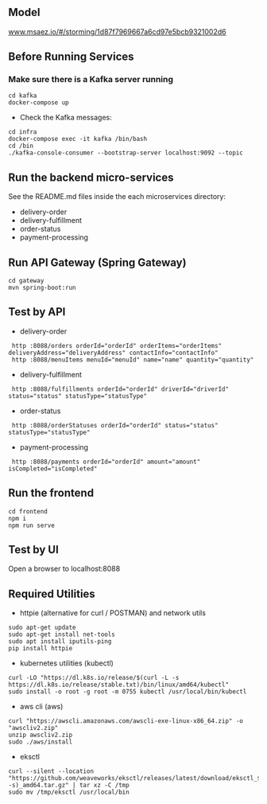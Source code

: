 # 

## Model
www.msaez.io/#/storming/1d87f7969667a6cd97e5bcb9321002d6

## Before Running Services
### Make sure there is a Kafka server running
```
cd kafka
docker-compose up
```
- Check the Kafka messages:
```
cd infra
docker-compose exec -it kafka /bin/bash
cd /bin
./kafka-console-consumer --bootstrap-server localhost:9092 --topic
```

## Run the backend micro-services
See the README.md files inside the each microservices directory:

- delivery-order
- delivery-fulfillment
- order-status
- payment-processing


## Run API Gateway (Spring Gateway)
```
cd gateway
mvn spring-boot:run
```

## Test by API
- delivery-order
```
 http :8088/orders orderId="orderId" orderItems="orderItems" deliveryAddress="deliveryAddress" contactInfo="contactInfo" 
 http :8088/menuItems menuId="menuId" name="name" quantity="quantity" 
```
- delivery-fulfillment
```
 http :8088/fulfillments orderId="orderId" driverId="driverId" status="status" statusType="statusType" 
```
- order-status
```
 http :8088/orderStatuses orderId="orderId" status="status" statusType="statusType" 
```
- payment-processing
```
 http :8088/payments orderId="orderId" amount="amount" isCompleted="isCompleted" 
```


## Run the frontend
```
cd frontend
npm i
npm run serve
```

## Test by UI
Open a browser to localhost:8088

## Required Utilities

- httpie (alternative for curl / POSTMAN) and network utils
```
sudo apt-get update
sudo apt-get install net-tools
sudo apt install iputils-ping
pip install httpie
```

- kubernetes utilities (kubectl)
```
curl -LO "https://dl.k8s.io/release/$(curl -L -s https://dl.k8s.io/release/stable.txt)/bin/linux/amd64/kubectl"
sudo install -o root -g root -m 0755 kubectl /usr/local/bin/kubectl
```

- aws cli (aws)
```
curl "https://awscli.amazonaws.com/awscli-exe-linux-x86_64.zip" -o "awscliv2.zip"
unzip awscliv2.zip
sudo ./aws/install
```

- eksctl 
```
curl --silent --location "https://github.com/weaveworks/eksctl/releases/latest/download/eksctl_$(uname -s)_amd64.tar.gz" | tar xz -C /tmp
sudo mv /tmp/eksctl /usr/local/bin
```

